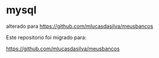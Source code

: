 # mysql
alterado para https://github.com/mlucasdasilva/meusbancos


Este repositorio foi migrado para:

https://github.com/mlucasdasilva/meusbancos
